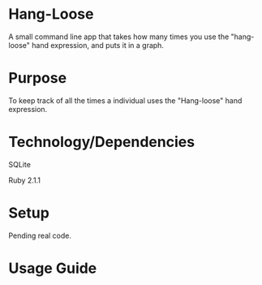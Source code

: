 Hang-Loose
===
A small command line app that takes how many times you use the "hang-loose" hand expression, and puts it in a graph.

Purpose
===
To keep track of all the times a individual uses the "Hang-loose" hand expression.

Technology/Dependencies
===
SQLite

Ruby 2.1.1

Setup
===
Pending real code.

Usage Guide
===
